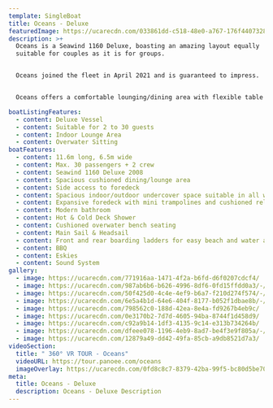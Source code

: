 ```yaml
---
template: SingleBoat
title: Oceans - Deluxe
featuredImage: https://ucarecdn.com/033861dd-c518-48e0-a767-176f44073284/
description: >+
  Oceans is a Seawind 1160 Deluxe, boasting an amazing layout equally
  suitable for couples as it is for groups. 


  Oceans joined the fleet in April 2021 and is guaranteed to impress.    With a maximum guest capacity of 30, Oceans delivers the space required for your group without sacrificing any of the creature comforts.  


  Oceans offers a comfortable lounging/dining area with flexible table configuration.   The undercover space is a delightful indoor, outdoor zone that will provide comfort in any weather.   The cushioned overwater bench seating and BBQ area is a beautiful place to chill and watch the world sail by while not missing any of the action.   The foredeck is expansive, offering a combination of wide open deck space, mini trampolines and a cushioned relaxation area.    This vessel is ideal for more relaxed celebrations, families with older kids and corporate events.  

boatListingFeatures:
  - content: Deluxe Vessel
  - content: Suitable for 2 to 30 guests
  - content: Indoor Lounge Area
  - content: Overwater Sitting
boatFeatures:
  - content: 11.6m long, 6.5m wide
  - content: M﻿ax. 30 passengers + 2 crew
  - content: Seawind 1160 Deluxe 2008
  - content: Spacious cushioned dining/lounge area
  - content: Side access to foredeck
  - content: Spacious indoor/outdoor undercover space suitable in all weather
  - content: Expansive foredeck with mini trampolines and cushioned relaxation area
  - content: Modern bathroom
  - content: Hot & Cold Deck Shower
  - content: Cushioned overwater bench seating
  - content: Main Sail & Headsail
  - content: Front and rear boarding ladders for easy beach and water access
  - content: BBQ
  - content: Eskies
  - content: Sound System
gallery:
  - image: https://ucarecdn.com/771916aa-1471-4f2a-b6fd-d6f0207cdcf4/
  - image: https://ucarecdn.com/987ab6b6-b626-4996-8df6-0fd15ffdd0a3/-/preview/-/enhance/28/
  - image: https://ucarecdn.com/50f425d0-4c4e-4ef9-b6a7-f210d274f574/-/preview/-/enhance/14/
  - image: https://ucarecdn.com/6e5a4b1d-64e6-404f-8177-b052f1dbae8b/-/crop/1000x569/0,98/-/preview/
  - image: https://ucarecdn.com/798562c0-188d-42ea-8e4a-fd9267b4eb9c/
  - image: https://ucarecdn.com/0e3170b2-7d7d-4605-94ba-8744f1d458d9/
  - image: https://ucarecdn.com/c92a9b14-1df3-4135-9c14-e313b734264b/
  - image: https://ucarecdn.com/dfeee078-1196-4eb9-8ad7-be4f3e9f805a/-/crop/1120x1126/0,284/-/preview/
  - image: https://ucarecdn.com/12879a49-dd42-49fa-85cb-a9db8521d7a3/
videoSection:
  title: " 360° VR TOUR - Oceans"
  videoURL: https://tour.panoee.com/oceans
  imageOverlay: https://ucarecdn.com/0fd8c8c7-8379-42ba-99f5-bc80d5be70c2/
meta:
  title: Oceans - Deluxe
  description: Oceans - Deluxe Description
---
```

